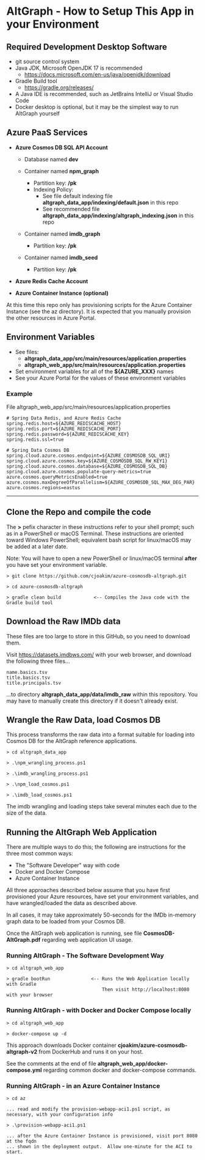 # AltGraph - How to Setup This App in your Environment

## Required Development Desktop Software

- git source control system
- Java JDK, Microsoft OpenJDK 17 is recommended
  - https://docs.microsoft.com/en-us/java/openjdk/download
- Gradle Build tool 
  - https://gradle.org/releases/
- A Java IDE is recommended, such as JetBrains IntelliJ or Visual Studio Code
- Docker desktop is optional, but it may be the simplest way to run AltGraph yourself

## Azure PaaS Services

- **Azure Cosmos DB SQL API Account**
  - Database named **dev**

  - Container named **npm_graph**
    - Partition key: **/pk**
    - Indexing Policy:
      - See file default indexing file **altgraph_data_app/indexing/default.json** in this repo
      - See recommended file **altgraph_data_app/indexing/altgraph_indexing.json** in this repo

  - Container named **imdb_graph**
    - Partition key: **/pk**

  - Container named **imdb_seed**
    - Partition key: **/pk**

- **Azure Redis Cache Account**

- **Azure Container Instance (optional)**

At this time this repo only has provisioning scripts for the Azure Container Instance
(see the az directory).  It is expected that you manually provision the other resources
in Azure Portal.

## Environment Variables

- See files:
  - **altgraph_data_app/src/main/resources/application.properties**
  - **altgraph_web_app/src/main/resources/application.properties**
- Set environment variables for all of the **${AZURE_XXX}** names
- See your Azure Portal for the values of these environment variables

### Example

File altgraph_web_app/src/main/resources/application.properties 

```
# Spring Data Redis, and Azure Redis Cache
spring.redis.host=${AZURE_REDISCACHE_HOST}
spring.redis.port=${AZURE_REDISCACHE_PORT}
spring.redis.password=${AZURE_REDISCACHE_KEY}
spring.redis.ssl=true

# Spring Data Cosmos DB
spring.cloud.azure.cosmos.endpoint=${AZURE_COSMOSDB_SQL_URI}
spring.cloud.azure.cosmos.key=${AZURE_COSMOSDB_SQL_RW_KEY1}
spring.cloud.azure.cosmos.database=${AZURE_COSMOSDB_SQL_DB}
spring.cloud.azure.cosmos.populate-query-metrics=true
azure.cosmos.queryMetricsEnabled=true
azure.cosmos.maxDegreeOfParallelism=${AZURE_COSMOSDB_SQL_MAX_DEG_PAR}
azure.cosmos.regions=eastus
```

---

## Clone the Repo and compile the code

The **>** pefix character in these instructions refer to your shell prompt;
such as in a PowerShell or macOS Terminal.  These instructions are oriented
toward Windows PowerShell; equivalent bash script for linux/macOS may be
added at a later date.

Note: You will have to open a new PowerShell or linux/macOS terminal **after**
you have set your environment variable.

```
> git clone https://github.com/cjoakim/azure-cosmosdb-altgraph.git

> cd azure-cosmosdb-altgraph

> gradle clean build            <-- Compiles the Java code with the Gradle build tool
```

## Download the Raw IMDb data

These files are too large to store in this GitHub, so you need to download them.

Visit https://datasets.imdbws.com/ with your web browser, and download the 
following three files...

```
name.basics.tsv
title.basics.tsv
title.principals.tsv
```

...to directory **altgraph_data_app/data/imdb_raw** within this repository.
You may have to manually create this directory if it doesn't already exist.

## Wrangle the Raw Data, load Cosmos DB

This process transforms the raw data into a format suitable for loading
into Cosmos DB for the AltGraph reference applications.

```
> cd altgraph_data_app

> .\npm_wrangling_process.ps1

> .\imdb_wrangling_process.ps1

> .\npm_load_cosmos.ps1

> .\imdb_load_cosmos.ps1
```

The imdb wrangling and loading steps take several minutes each
due to the size of the data.

## Running the AltGraph Web Application

There are multiple ways to do this; the following are instructions
for the three most common ways:
- The "Software Developer" way with code
- Docker and Docker Compose
- Azure Container Instance

All three approaches described below assume that you have first provisioned
your Azure resources, have set your environment variables, and have wrangled/loaded
the data as described above.

In all cases, it may take approximately 50-seconds for the IMDb in-memory graph data
to be loaded from your Cosmos DB.

Once the AltGraph web application is running, see file **CosmosDB-AltGraph.pdf**
regarding web application UI usage.

### Running AltGraph - The Software Development Way

```
> cd altgraph_web_app

> gradle bootRun               <-- Runs the Web Application locally with Gradle
                                   Then visit http://localhost:8080 with your browser
```

### Running AltGraph - with Docker and Docker Compose locally

```
> cd altgraph_web_app

> docker-compose up -d
```

This approach downloads Docker container **cjoakim/azure-cosmosdb-altgraph-v2**
from DockerHub and runs it on your host.

See the comments at the end of file **altgraph_web_app/docker-compose.yml**
regarding common docker and docker-compose commands.

### Running AltGraph - in an Azure Container Instance

```
> cd az

... read and modify the provision-webapp-aci1.ps1 script, as necessary, with your configuration info

> .\provision-webapp-aci1.ps1

... after the Azure Container Instance is provisioned, visit port 8080 at the fqdn
... shown in the deployment output.  Allow one-minute for the ACI to start.
```
